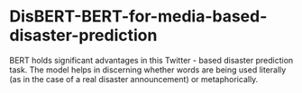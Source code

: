# DisBERT-BERT-for-media-based-disaster-prediction
BERT holds significant advantages in this Twitter - based disaster prediction task. The model helps in discerning whether words are being used literally (as in the case of a real disaster announcement) or metaphorically. 
